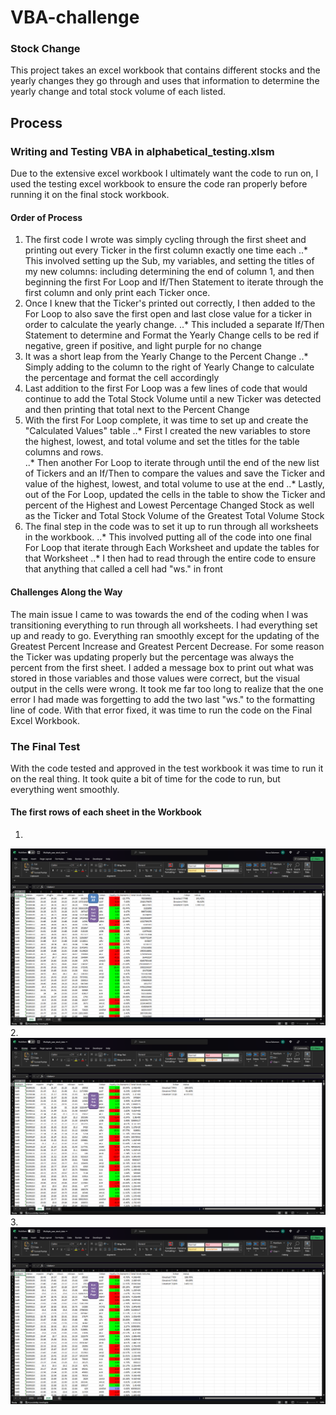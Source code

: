 # VBA-challenge

### Stock Change
This project takes an excel workbook that contains different stocks and the yearly changes they go through and uses that information to determine the yearly change and total stock volume of each listed.

## Process

### Writing and Testing VBA in alphabetical_testing.xlsm

Due to the extensive excel workbook I ultimately want the code to run on, I used the testing excel workbook to ensure the code ran properly before running it on the final stock workbook.

#### Order of Process

1. The first code I wrote was simply cycling through the first sheet and printing out every Ticker in the first column exactly one time each
..* This involved setting up the Sub, my variables, and setting the titles of my new columns: including determining the end of column 1, and then beginning the first For Loop and If/Then Statement to iterate through the first column and only print each Ticker once.
2. Once I knew that the Ticker's printed out correctly, I then added to the For Loop to also save the first open and last close value for a ticker in order to calculate the yearly change. 
..* This included a separate If/Then Statement to determine and Format the Yearly Change cells to be red if negative, green if positive, and light purple for no change
3. It was a short leap from the Yearly Change to the Percent Change
..* Simply adding to the column to the right of Yearly Change to calculate the percentage and format the cell accordingly
4. Last addition to the first For Loop was a few lines of code that would continue to add the Total Stock Volume until a new Ticker was detected and then printing that total next to the Percent Change
5. With the first For Loop complete, it was time to set up and create the "Calculated Values" table
..* First I created the new variables to store the highest, lowest, and total volume and set the titles for the table columns and rows. \
..* Then another For Loop to iterate through until the end of the new list of Tickers and an If/Then to compare the values and save the Ticker and value of the highest, lowest, and total volume to use at the end
..* Lastly, out of the For Loop, updated the cells in the table to show the Ticker and percent of the Highest and Lowest Percentage Changed Stock as well as the Ticker and Total Stock Volume of the Greatest Total Volume Stock
6. The final step in the code was to set it up to run through all worksheets in the workbook.
..* This involved putting all of the code into one final For Loop that iterate through Each Worksheet and update the tables for that Worksheet
..* I then had to read through the entire code to ensure that anything that called a cell had "ws." in front

#### Challenges Along the Way

The main issue I came to was towards the end of the coding when I was transitioning everything to run through all worksheets. I had everything set up and ready to go. Everything ran smoothly except for the updating of the Greatest Percent Increase and Greatest Percent Decrease. For some reason the Ticker was updating properly but the percentage was always the percent from the first sheet. I added a message box to print out what was stored in those variables and those values were correct, but the visual output in the cells were wrong. It took me far too long to realize that the one error I had made was forgetting to add the two last "ws." to the formatting line of code. With that error fixed, it was time to run the code on the Final Excel Workbook.

### The Final Test

With the code tested and approved in the test workbook it was time to run it on the real thing. It took quite a bit of time for the code to run, but everything went smoothly.

#### The first rows of each sheet in the Workbook
1. 
![alt text](https://github.com/beccasolomon22/VBA-challenge/blob/main/Multiple_year_stock_data%20-%20Excel%203_2_2023%201_30_27%20PM.png)
2. 
![alt text](https://github.com/beccasolomon22/VBA-challenge/blob/main/Multiple_year_stock_data%20-%20Excel%203_2_2023%201_30_35%20PM.png)
3.
![alt text](https://github.com/beccasolomon22/VBA-challenge/blob/main/Multiple_year_stock_data%20-%20Excel%203_2_2023%201_30_44%20PM.png)

